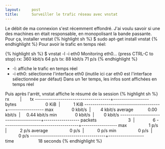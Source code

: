 ```yaml
---
layout:     post
title:      Surveiller le trafic réseau avec vnstat
---
```


Le débit de ma connexion s'est récemment effondré. J'ai voulu savoir si une des machines en était responsable, en monopolisant la bande passante.
Pour ça, installer vnstat
{% highlight sh %}
$ sudo apt-get install vnstat
{% endhighlight %}
Pour avoir le trafic en temps réel:

{% highlight sh %}
$ vnstat -l -i eth0
Monitoring eth0...    (press CTRL-C to stop)
rx:      360 kbit/s    64 p/s
tx:       88 kbit/s    71 p/s
{% endhighlight %}
* -l: affiche le trafic en temps réel
* -i eth0: sélectionne l'interface eth0 (inutile ici car eth0 est l'interface sélectionnée par défaut)
Dans un 1er temps, les infos sont affichées en temps réel

Puis après l'arrêt, vnstat affiche le résumé de la session
{% highlight sh %}
                           rx         |       tx
--------------------------------------+------------------
  bytes                        0 KiB  |           1 KiB
--------------------------------------+------------------
          max               0 kbit/s  |        4 kbit/s
      average            0.00 kbit/s  |     0.44 kbit/s
          min               0 kbit/s  |        0 kbit/s
--------------------------------------+------------------
  packets                          3  |               6
--------------------------------------+------------------
          max                  1 p/s  |           2 p/s
      average                  0 p/s  |           0 p/s
          min                  0 p/s  |           0 p/s
--------------------------------------+------------------
 time                    18 seconds
{% endhighlight %}